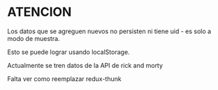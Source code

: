 # ATENCION

Los datos que se agreguen nuevos no persisten ni tiene uid - es solo a modo de muestra.

Esto se puede lograr usando localStorage.

Actualmente se tren datos de la API de rick and morty

Falta ver como reemplazar redux-thunk
